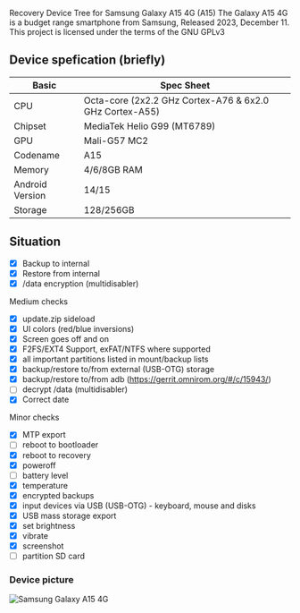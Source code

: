 Recovery Device Tree for Samsung Galaxy A15 4G (A15)
The Galaxy A15 4G is a budget range smartphone from Samsung, Released 2023, December 11. This project is licensed under the terms of the GNU GPLv3

## Device spefication (briefly)
|Basic               |Spec Sheet                                                    |
|--                  |--                                                            |
|CPU                 |Octa-core (2x2.2 GHz Cortex-A76 & 6x2.0 GHz Cortex-A55)       |
|Chipset             |MediaTek Helio G99 (MT6789)                                   |
|GPU                 |Mali-G57 MC2                                                  |
|Codename            |A15                                                           |
|Memory              |4/6/8GB RAM                                                     |
|Android Version     |14/15                                                            |
|Storage             |128/256GB                                                     |

## Situation
- [X] Backup to internal
- [X] Restore from internal
- [X] /data encryption (multidisabler)

Medium checks
- [X] update.zip sideload
- [X] UI colors (red/blue inversions)
- [X] Screen goes off and on
- [X] F2FS/EXT4 Support, exFAT/NTFS where supported
- [X] all important partitions listed in mount/backup lists
- [X] backup/restore to/from external (USB-OTG) storage
- [X] backup/restore to/from adb (https://gerrit.omnirom.org/#/c/15943/)
- [ ] decrypt /data (multidisabler)
- [X] Correct date

Minor checks
- [X] MTP export
- [ ] reboot to bootloader
- [X] reboot to recovery
- [X] poweroff
- [ ] battery level
- [X] temperature
- [X] encrypted backups
- [X] input devices via USB (USB-OTG) - keyboard, mouse and disks
- [X] USB mass storage export
- [X] set brightness
- [X] vibrate
- [X] screenshot
- [ ] partition SD card

### Device picture
![Samsung Galaxy A15 4G](https://fdn2.gsmarena.com/vv/bigpic/samsung-galaxy-a15-lte-.jpg)
